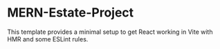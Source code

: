 # MERN-Estate-Project
This template provides a minimal setup to get React working in Vite with HMR and some ESLint rules.
